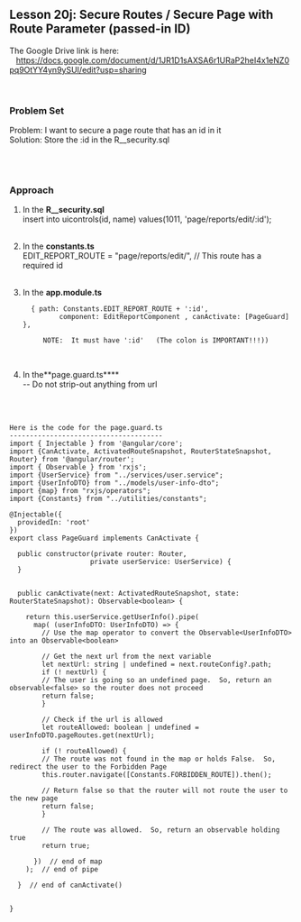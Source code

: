 Lesson 20j:  Secure Routes / Secure Page with Route Parameter (passed-in ID)
----------------------------------------------------------------------------
The Google Drive link is here:<br>
&nbsp;&nbsp;&nbsp;https://docs.google.com/document/d/1JR1D1sAXSA6r1URaP2heI4x1eNZ0pq9OtYY4yn9ySUI/edit?usp=sharing
      

<br>

<h3> Problem Set </h3>

Problem:  I want to secure a page route that has an id in it<br>
Solution:  Store the :id in the R__security.sql<br>

<br>
<br>
<h3>Approach</h3>

1. In the **R\_\_security.sql**  
   insert into uicontrols(id, name) values(1011, 'page/reports/edit/:id');  
   <br>

1. In the **constants.ts**  
   EDIT_REPORT_ROUTE = "page/reports/edit/", // This route has a required id  
   <br>

1. In the **app.module.ts**  
     
         { path: Constants.EDIT_REPORT_ROUTE + ':id', 
                component: EditReportComponent , canActivate: [PageGuard] },

            NOTE:  It must have ':id'   (The colon is IMPORTANT!!!))  
   <br>
   
1. In the**page.guard.ts****  
   -- Do not strip-out anything from url
   <br>


<br>
<br>

```
Here is the code for the page.guard.ts
--------------------------------------
import { Injectable } from '@angular/core';
import {CanActivate, ActivatedRouteSnapshot, RouterStateSnapshot, Router} from '@angular/router';
import { Observable } from 'rxjs';
import {UserService} from "../services/user.service";
import {UserInfoDTO} from "../models/user-info-dto";
import {map} from "rxjs/operators";
import {Constants} from "../utilities/constants";

@Injectable({
  providedIn: 'root'
})
export class PageGuard implements CanActivate {

  public constructor(private router: Router,
                 	private userService: UserService) {
  }


  public canActivate(next: ActivatedRouteSnapshot, state: RouterStateSnapshot): Observable<boolean> {

    return this.userService.getUserInfo().pipe(
      map( (userInfoDTO: UserInfoDTO) => {
    	// Use the map operator to convert the Observable<UserInfoDTO> into an Observable<boolean>

    	// Get the next url from the next variable
    	let nextUrl: string | undefined = next.routeConfig?.path;
    	if (! nextUrl) {
      	// The user is going so an undefined page.  So, return an observable<false> so the router does not proceed
      	return false;
    	}

    	// Check if the url is allowed
    	let routeAllowed: boolean | undefined = userInfoDTO.pageRoutes.get(nextUrl);

    	if (! routeAllowed) {
      	// The route was not found in the map or holds False.  So, redirect the user to the Forbidden Page
      	this.router.navigate([Constants.FORBIDDEN_ROUTE]).then();

      	// Return false so that the router will not route the user to the new page
      	return false;
    	}

    	// The route was allowed.  So, return an observable holding true
    	return true;

      })  // end of map
    );  // end of pipe

  }  // end of canActivate()


}


```
